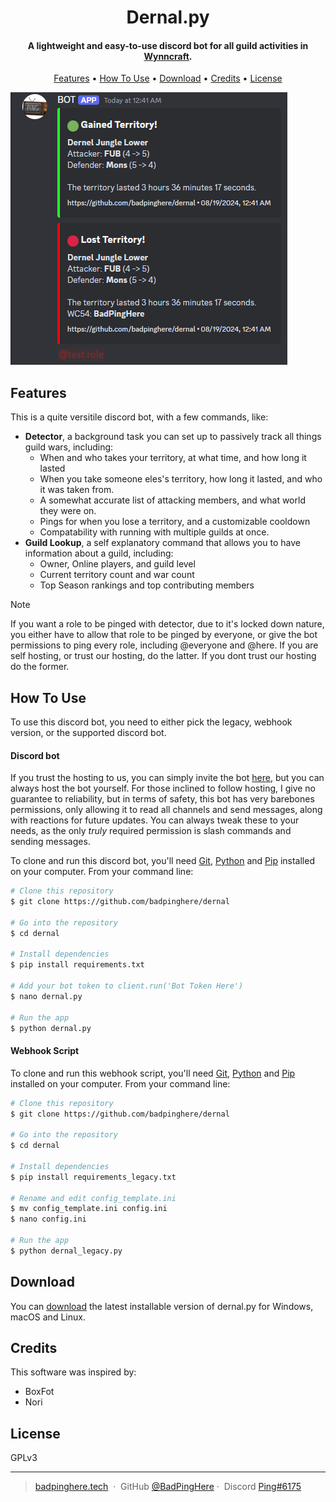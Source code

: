 <h1 align="center">
  Dernal.py
</h1>

<h4 align="center">A lightweight and easy-to-use discord bot for all guild activities in <a href="https://wynncraft.com/" target="_blank">Wynncraft</a>.</h4>

<p align="center">
  <a href="#features">Features</a> •
  <a href="#how-to-use">How To Use</a> •
  <a href="#download">Download</a> •
  <a href="#credits">Credits</a> •
  <a href="#license">License</a>
</p>

![img](example_image.png)

## Features

This is a quite versitile discord bot, with a few commands, like:

- **Detector**, a background task you can set up to passively track all things guild wars, including:
  - When and who takes your territory, at what time, and how long it lasted
  - When you take someone eles's territory, how long it lasted, and who it was taken from.
  - A somewhat accurate list of attacking members, and what world they were on.
  - Pings for when you lose a territory, and a customizable cooldown
  - Compatability with running with multiple guilds at once.
- **Guild Lookup**, a self explanatory command that allows you to have information about a guild, including:
  - Owner, Online players, and guild level
  - Current territory count and war count
  - Top Season rankings and top contributing members

> [!NOTE]  
> If you want a role to be pinged with detector, due to it's locked down nature, you either have to allow that role to be pinged by everyone, or give the bot permissions to ping every role, including @everyone and @here. If you are self hosting, or trust our hosting, do the latter. If you dont trust our hosting do the former.

## How To Use

To use this discord bot, you need to either pick the legacy, webhook version, or the supported discord bot.

#### Discord bot

If you trust the hosting to us, you can simply invite the bot [here](https://discord.com/oauth2/authorize?client_id=1270960638382051368), but you can always host the bot yourself. For those inclined to follow hosting, I give no guarantee to reliability, but in terms of safety, this bot has very barebones permissions, only allowing it to read all channels and send messages, along with reactions for future updates. You can always tweak these to your needs, as the only _truly_ required permission is slash commands and sending messages.

To clone and run this discord bot, you'll need [Git](https://git-scm.com), [Python](https://www.python.org/downloads/) and [Pip](https://nodejs.org/en/download/) installed on your computer. From your command line:

```bash
# Clone this repository
$ git clone https://github.com/badpinghere/dernal

# Go into the repository
$ cd dernal

# Install dependencies
$ pip install requirements.txt

# Add your bot token to client.run('Bot Token Here')
$ nano dernal.py

# Run the app
$ python dernal.py
```

#### Webhook Script

To clone and run this webhook script, you'll need [Git](https://git-scm.com), [Python](https://www.python.org/downloads/) and [Pip](https://nodejs.org/en/download/) installed on your computer. From your command line:

```bash
# Clone this repository
$ git clone https://github.com/badpinghere/dernal

# Go into the repository
$ cd dernal

# Install dependencies
$ pip install requirements_legacy.txt

# Rename and edit config_template.ini
$ mv config_template.ini config.ini
$ nano config.ini

# Run the app
$ python dernal_legacy.py
```

## Download

You can [download](https://github.com/BadPingHere/dernal/releases/latest) the latest installable version of dernal.py for Windows, macOS and Linux.

## Credits

This software was inspired by:

- BoxFot
- Nori

## License

GPLv3

---

> [badpinghere.tech](https://badpinghere.tech) &nbsp;&middot;&nbsp;
> GitHub [@BadPingHere](https://github.com/BadPingHere)&nbsp;&middot;&nbsp;
> Discord [Ping#6175](https://discord.com/users/736028271153512489)
